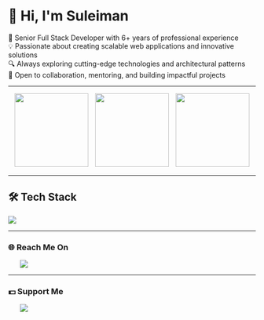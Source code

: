 # 👋 Hi, I'm Suleiman

🚀 Senior Full Stack Developer with 6+ years of professional experience  
💡 Passionate about creating scalable web applications and innovative solutions  
🔍 Always exploring cutting-edge technologies and architectural patterns  
🤝 Open to collaboration, mentoring, and building impactful projects

---

<p align="center">
  <img src="https://github-readme-stats.vercel.app/api?username=Suleiman700&theme=vue-dark&hide_border=false&include_all_commits=true&count_private=true" height="150" style="margin-right:10px;" />
  <img src="https://nirzak-streak-stats.vercel.app/?user=Suleiman700&theme=vue-dark&hide_border=false" height="150" style="margin-right:10px;" />
  <img src="https://github-readme-stats.vercel.app/api/top-langs/?username=Suleiman700&theme=vue-dark&hide_border=false&include_all_commits=true&count_private=true&layout=compact" height="150" />
</p>

---

## 🛠️ Tech Stack

<p align="left">
  <img src="https://skillicons.dev/icons?i=react,nextjs,nodejs,express,php,mongodb,mysql,tailwind,bootstrap,jquery,docker,cloudflare,linux,windows,git,github,vscode,postman" />
</p>

---

<h3>🌐 Reach Me On</h3>

<ul>
  <a href="https://www.linkedin.com/in/suleiman-jaber/"><img src="https://img.shields.io/badge/linkedin-%230077B5.svg?style=for-the-badge&logo=linkedin&logoColor=white"> </a>
</ul>
  
---

<h3>💵 Support Me</h3>

<ul>
  <a href="https://www.buymeacoffee.com/SuleimanJaber" target="_blank"><img src="https://img.shields.io/badge/Buy_Me_A_Coffee-FFDD00?style=for-the-badge&logo=buy-me-a-coffee&logoColor=black"> </a>
</ul>

